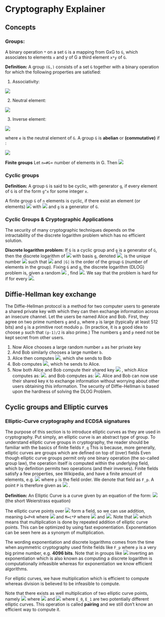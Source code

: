 # Cryptography Explainer

## Concepts

### Groups:
A binary operation `*`  on a set `G` is a mapping from GxG to `G`, which associates to elements `x` and y of G a third element `x*y` of `G`.

**Definition:** A group `(G,)` consists of a set `G` together with a binary operation  for which the following properties are satisfied:

1. Associativity:
<img src="https://render.githubusercontent.com/render/math?math=(x\star y)\star z=x\star (y\star z),\forall x,y,z\in G ">

2. Neutral element:
<img src="https://render.githubusercontent.com/render/math?math=\exists!e\in G, e\star x=x=x\star e, \forall x\in G ">

3. Inverse element:
<img src="https://render.githubusercontent.com/render/math?math=\forall x\in G,\exists !x'\in G, x\star x'=e=x'\star x "> 

where `e` is the neutral element of `G`. A group `G` is **abelian** or **(commutative)** if :

<img src="https://render.githubusercontent.com/render/math?math=x\star y=y\star x, \forall x,y\in G ">


**Finite groups**
Let `n=#G`= number of elements in G. Then
<img src="https://render.githubusercontent.com/render/math?math=g^n=e, \forall g\in G ">
 


### Cyclic groups

**Definition:** A group `G` is said to be cyclic, with generator `g`, if every element of `G` is of the form `g^x` for some integer `x`.

A finite group `G`  of `n` elements is cyclic, if there exist an element (or elements) 
<img src="https://render.githubusercontent.com/render/math?math=g\in G"> with <img src="https://render.githubusercontent.com/render/math?math=\{g,g^2,g^3,\dots g^n=e\}=G"> and `g` is a generator of `G`.

### Cyclic Groups & Cryptographic Applications

The security of many cryptographic techniques depends on the intractability of the discrete logarithm problem which has no efficient solution.

**Discrete logarithm problem:** If `G` is a cyclic group and `g` is a generator of `G`, then the discrete logarithm of <img src="https://render.githubusercontent.com/render/math?math=a\in G">  with basis `g`, denoted <img src="https://render.githubusercontent.com/render/math?math=log_ga">, is the unique number <img src="https://render.githubusercontent.com/render/math?math=i\in \{0,\dots |G|-1\}"> such that <img src="https://render.githubusercontent.com/render/math?math=a=g^i"> and `|G|` is the order of the group `G` (number of elements in the group).
Fixing `G` and `g`, the discrete logarithm (DLOG) problem is, given a random <img src="https://render.githubusercontent.com/render/math?math=a\in G"> , find <img src="https://render.githubusercontent.com/render/math?math=log_ga">. We say that the problem is hard for if for every <img src="https://render.githubusercontent.com/render/math?math=poly A, \epsilon Pr_{a\leftarrow R}G[ \, A(G,g,a)=log_ga] \, < \epsilon">. 


## Diffie-Hellman key exchange
The Diffie-Hellman protocol is a method for two computer users to generate a shared private key with which they can then exchange information across an insecure channel. Let the users be named Alice and Bob. First, they agree on two prime numbers `g` and `p`, where `p` is large (typically at least 512 bits) and `g` is a primitive root modulo `p`. (In practice, it is a good idea to choose `p` such that `(p-1)/2` is also prime.) The numbers `g` and `p` need not be kept secret from other users. 
1. Now Alice chooses a large random number `a` as her private key 
2. And Bob similarly chooses a large number `b`.
3. Alice then computes <img src="https://render.githubusercontent.com/render/math?math=A=g^a(mod p)">, which she sends to Bob
4. Bob computes <img src="https://render.githubusercontent.com/render/math?math=B=g^b(mod p)">, which he sends to Alice.
5. Now both Alice and Bob compute their shared key <img src="https://render.githubusercontent.com/render/math?math=K=g^{ab}(mod p)"> , which Alice computes as: <img src="https://render.githubusercontent.com/render/math?math=K=B^a(mod p)=(g^b)^a(mod p)">.
and Bob computes as: <img src="https://render.githubusercontent.com/render/math?math=K=A^b(mod p)=(g^a)^b(mod p)">.
Alice and Bob can now use their shared key `K` to exchange information without worrying about other users obtaining this information.
The security of Diffie-Hellman is based upon the hardness of solving the DLOG Problem.


## Cyclic groups and Elliptic curves

### Elliptic-Curve cryptography and ECDSA signatures
The purpose of this section is to introduce elliptic curves as they are used in cryptography. Put simply, an elliptic curve is an abstract type of group.
To understand elliptic curve groups in cryptography, the reader should be familiar with the basics of finite fields `F_q`
This is because, more generally, elliptic curves are groups which are defined on top of (over) fields
Even though elliptic curve groups permit only one binary operation (the so-called group law), the operation itself is computed within the underlying field, which by definition permits two operations (and their inverses).
Finite fields satisfy a few properties, see Wikipedia, and have a finite amount of elements, e.g. <img src="https://render.githubusercontent.com/render/math?math=(0, 1, \dots, p-1)">  where `p` is the field order. We denote that field as `F_p`. A point `P` is therefore given as <img src="https://render.githubusercontent.com/render/math?math=P = (x,y)\in F_p\times F_p"> .


**Definition:** An Elliptic Curve is a curve given by an equation of the form: 
<img src="https://render.githubusercontent.com/render/math?math=y^2=x^3%2BAx%2BB"> (the short Weierstrass equation)


The elliptic curve points over <img src="https://render.githubusercontent.com/render/math?math=F_pF_p"> form a field, so we can use addition, meaning `Q=P+R` where <img src="https://render.githubusercontent.com/render/math?math=P, Q, R\in F_p\times F_p"> and `M=c*P` where 
 <img src="https://render.githubusercontent.com/render/math?math=M,P\in F_p\times F_p"> and <img src="https://render.githubusercontent.com/render/math?math=c\in F_p">. Note that <img src="https://render.githubusercontent.com/render/math?math=cP=P%2B(c-1)P=P%2BP%2B(c-2)P"> which means that multiplication is done by repeated addition of elliptic curve points. This can be optimized by using fast exponentiation. Exponentiation can be seen here as a synonym of multiplication.

The wording exponentiation and discrete logarithms comes from the time when asymmetric cryptography used finite fields like `F_p` where `p` is a very big prime number, e.g. **4096 bits**. Note that in groups like <img src="https://render.githubusercontent.com/render/math?math=F_p^* "> inverting an exponentiation which is also known as computing a discrete logarithm is computationally infeasible whereas for exponentiation we know efficient algorithms.

For elliptic curves, we have multiplication which is efficient to compute whereas division is believed to be infeasible to compute.

Note that there exists as well multiplication of two elliptic curve points, namely <img src="https://render.githubusercontent.com/render/math?math=S=T\times U "> where <img src="https://render.githubusercontent.com/render/math?math=T,U\in E_0"> and <img src="https://render.githubusercontent.com/render/math?math=S\in E_1">  where `E_0`, `E_1` are two potentially different elliptic curves. This operation is called **pairing** and we still don’t know an efficient way to compute it.